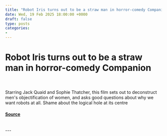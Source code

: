 ```yaml
---
title: "Robot Iris turns out to be a straw man in horror-comedy Companion"
date: Wed, 19 Feb 2025 18:00:00 +0000
draft: false
type: posts
categories: 
- 
---
```

# Robot Iris turns out to be a straw man in horror-comedy Companion

<br/>

<br/>
Starring Jack Quaid and Sophie Thatcher, this film sets out to deconstruct men's objectification of women, and asks good questions about why we want robots at all. Shame about the logical hole at its centre

#### [Source](https://www.newscientist.com/article/mg26535310-600-robot-iris-turns-out-to-be-a-straw-man-in-horror-comedy-companion/?utm_campaign=RSS%7CNSNS&utm_source=NSNS&utm_medium=RSS&utm_content=technology)

<br/>
---
